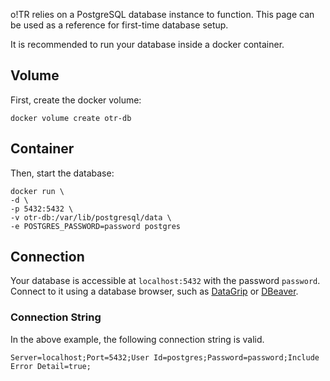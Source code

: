 o!TR relies on a PostgreSQL database instance to function. This page can be used as a reference for first-time database setup.

It is recommended to run your database inside a docker container.

## Volume

First, create the docker volume:

```Shell
docker volume create otr-db
```

## Container

Then, start the database:

 ```
 docker run \
 -d \
 -p 5432:5432 \
 -v otr-db:/var/lib/postgresql/data \
 -e POSTGRES_PASSWORD=password postgres
 ```

## Connection

Your database is accessible at `localhost:5432` with the password `password`. Connect to it using a database browser, such as [DataGrip](https://www.jetbrains.com/datagrip/) or [DBeaver](https://dbeaver.io/).

### Connection String

In the above example, the following connection string is valid.

```
Server=localhost;Port=5432;User Id=postgres;Password=password;Include Error Detail=true;
```
